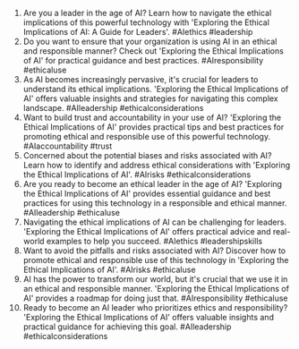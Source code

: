 1. Are you a leader in the age of AI? Learn how to navigate the ethical implications of this powerful technology with 'Exploring the Ethical Implications of AI: A Guide for Leaders'. #AIethics #leadership
2. Do you want to ensure that your organization is using AI in an ethical and responsible manner? Check out 'Exploring the Ethical Implications of AI' for practical guidance and best practices. #AIresponsibility #ethicaluse
3. As AI becomes increasingly pervasive, it's crucial for leaders to understand its ethical implications. 'Exploring the Ethical Implications of AI' offers valuable insights and strategies for navigating this complex landscape. #AIleadership #ethicalconsiderations
4. Want to build trust and accountability in your use of AI? 'Exploring the Ethical Implications of AI' provides practical tips and best practices for promoting ethical and responsible use of this powerful technology. #AIaccountability #trust
5. Concerned about the potential biases and risks associated with AI? Learn how to identify and address ethical considerations with 'Exploring the Ethical Implications of AI'. #AIrisks #ethicalconsiderations
6. Are you ready to become an ethical leader in the age of AI? 'Exploring the Ethical Implications of AI' provides essential guidance and best practices for using this technology in a responsible and ethical manner. #AIleadership #ethicaluse
7. Navigating the ethical implications of AI can be challenging for leaders. 'Exploring the Ethical Implications of AI' offers practical advice and real-world examples to help you succeed. #AIethics #leadershipskills
8. Want to avoid the pitfalls and risks associated with AI? Discover how to promote ethical and responsible use of this technology in 'Exploring the Ethical Implications of AI'. #AIrisks #ethicaluse
9. AI has the power to transform our world, but it's crucial that we use it in an ethical and responsible manner. 'Exploring the Ethical Implications of AI' provides a roadmap for doing just that. #AIresponsibility #ethicaluse
10. Ready to become an AI leader who prioritizes ethics and responsibility? 'Exploring the Ethical Implications of AI' offers valuable insights and practical guidance for achieving this goal. #AIleadership #ethicalconsiderations
